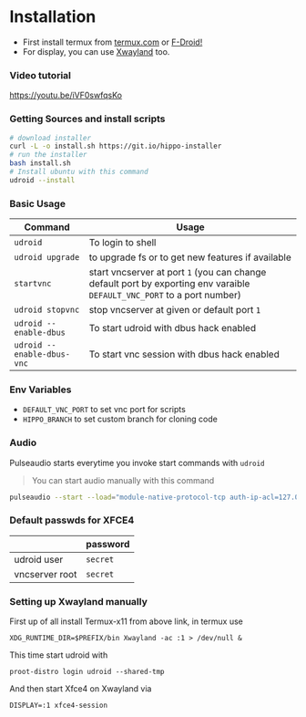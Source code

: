 # Installation

- First install termux from [termux.com](https://termux.com) or [F-Droid!](https://f-droid.org/en/packages/com.termux/)
- For display, you can use [Xwayland](https://github.com/termux/termux-x11) too. 

### Video tutorial
https://youtu.be/iVF0swfqsKo

### Getting Sources and install scripts
```bash
# download installer
curl -L -o install.sh https://git.io/hippo-installer
# run the installer
bash install.sh
# Install ubuntu with this command
udroid --install
```
### Basic Usage
  | **Command**        | **Usage** |
  |--------------------|-----------|
  | `udroid`            | To login to shell |
  |  `udroid upgrade` | to upgrade fs or to get new features if available |
  | `startvnc`   | start vncserver at port `1` (you can change default port by exporting env varaible `DEFAULT_VNC_PORT` to a port number) |
  | `udroid stopvnc`    | stop vncserver at given or default port `1`
  | `udroid --enable-dbus` | To start udroid with dbus hack enabled |
  | `udroid --enable-dbus-vnc` | To start vnc session with dbus hack enabled |

### Env Variables
- `DEFAULT_VNC_PORT` to set vnc port for scripts
- `HIPPO_BRANCH` to set custom branch for cloning code

### Audio 
Pulseaudio starts everytime you invoke start commands with `udroid`

> You can start audio manually with this command
```bash
pulseaudio --start --load="module-native-protocol-tcp auth-ip-acl=127.0.0.1 auth-anonymous=1" --exit-idle-time=-1
```
### Default passwds for XFCE4

|  |password|
|--|--------|
| udroid user | `secret` |
|vncserver root | `secret` |

### Setting up Xwayland manually

First up of all install Termux-x11 from above link, in termux use
```
XDG_RUNTIME_DIR=$PREFIX/bin Xwayland -ac :1 > /dev/null &
```
This time start udroid with
```
proot-distro login udroid --shared-tmp
```
And then start Xfce4 on Xwayland via
```
DISPLAY=:1 xfce4-session
```

